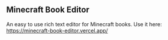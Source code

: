 ## Minecraft Book Editor
An easy to use rich text editor for Minecraft books. Use it here: https://minecraft-book-editor.vercel.app/

